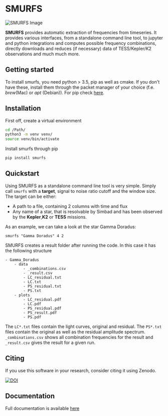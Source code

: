 # SMURFS
![SMURFS Image](https://i.imgur.com/Uh2UhpZ.png)

**SMURFS** provides automatic extraction of frequencies from
timeseries. It provides various interfaces, from a standalone command line tool, to jupyter and python 
integrations and computes possible frequency combinations, directly downloads and reduces (if necessary) data 
of TESS/Kepler/K2 observations and much much more.
## Getting started

To install smurfs, you need python > 3.5, pip as well as cmake. If you don't have these, install them through the
packet manager of your choice (f.e. _brew_(Mac) or _apt_ (Debian)). For pip check 
[here](https://pip.pypa.io/en/stable/installing/).

## Installation

First off, create a virtual environment

```bash
cd /Path/
python3 -m venv venv/
source venv/bin/activate
```

Install smurfs through pip

```bash
pip install smurfs
```

## Quickstart

Using SMURFS as a standalone command line tool is very simple. Simply call ```smurfs``` with a **target**, signal to noise
ratio cutoff and the window size. The target can be either:

- A path to a file, containing 2 columns with time and flux
- Any name of a star, that is resolvable by Simbad and has been observed by the **Kepler**,**K2** or **TESS** missions.

As an example, we can take a look at the star Gamma Doradus:
```
smurfs "Gamma Doradus" 4 2
```

SMURFS creates a result folder after running the code. In this case it has the following structure
```
- Gamma_Doradus
    - data
        - _combinations.csv
        - _result.csv
        - LC_residual.txt
        - LC.txt
        - PS_residual.txt
        - PS.txt         
    - plots
        - LC_residual.pdf
        - LC.pdf
        - PS_residual.pdf
        - PS_result.pdf
        - PS.pdf
```
The ```LC*.txt``` files contain the light curves, original and residual. The ```PS*.txt``` files contain the 
original as well as the residual amplitude spectrum. ```_combinations.csv``` shows all combination frequencies for the 
result and ```_result.csv``` gives the result for a given run.

## Citing

If you use this software in your research, consider citing  it using Zenodo.


[![DOI](https://zenodo.org/badge/DOI/10.5281/zenodo.3635801.svg)](https://doi.org/10.5281/zenodo.3635801)


 
## Documentation

Full documentation is available [here](https://smurfs.readthedocs.io/en/master/)
